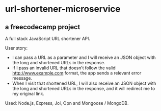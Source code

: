 # url-shortener-microservice
## a freecodecamp project


A full stack JavaScript URL shortener API. 

User story: 
- I can pass a URL as a parameter and I will receive an JSON object with the long and shortened URLs in the response.
- If I pass an invalid URL that doesn't follow the valid http://www.example.com format, the app sends a relevant error message. 
- When I visit that shortened URL, I will also receive an JSON object with the long and shortened URLs in the response, and it will redirect me to my original link.

Used: Node.js, Express, Joi, Opn and Mongoose / MongoDB. 